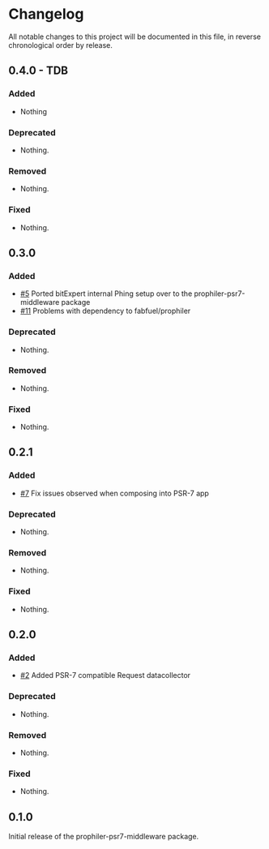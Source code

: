 # Changelog

All notable changes to this project will be documented in this file, in reverse chronological order by release.

## 0.4.0 - TDB

### Added

-  Nothing

### Deprecated

- Nothing.

### Removed

- Nothing.

### Fixed

- Nothing.

## 0.3.0

### Added

-  [#5](https://github.com/bitExpert/prophiler-psr7-middleware/pull/5) Ported bitExpert internal Phing setup over to the prophiler-psr7-middleware package 
-  [#11](https://github.com/bitExpert/prophiler-psr7-middleware/issues/11) Problems with dependency to fabfuel/prophiler

### Deprecated

- Nothing.

### Removed

- Nothing.

### Fixed

- Nothing.

## 0.2.1

### Added

-  [#7](https://github.com/bitExpert/prophiler-psr7-middleware/pull/7) Fix issues observed when composing into PSR-7 app 

### Deprecated

- Nothing.

### Removed

- Nothing.

### Fixed

- Nothing.

## 0.2.0

### Added

-  [#2](https://github.com/bitExpert/prophiler-psr7-middleware/pull/2) Added PSR-7 compatible Request datacollector 

### Deprecated

- Nothing.

### Removed

- Nothing.

### Fixed

- Nothing.

## 0.1.0

Initial release of the prophiler-psr7-middleware package.
